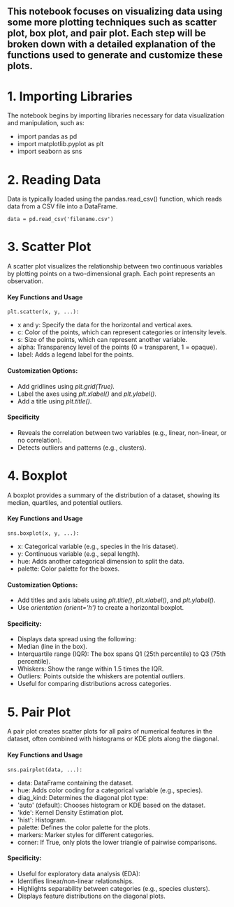 This notebook focuses on visualizing data using some more plotting techniques such as scatter plot, box plot, and pair plot. Each step will be broken down with a detailed explanation of the functions used to generate and customize these plots.
---
# 1. Importing Libraries
The notebook begins by importing libraries necessary for data visualization and manipulation, such as:

- import pandas as pd
- import matplotlib.pyplot as plt 
- import seaborn as sns

# 2. Reading Data
Data is typically loaded using the pandas.read_csv() function, which reads data from a CSV file into a DataFrame.
```
data = pd.read_csv('filename.csv')
```
# 3. Scatter Plot
A scatter plot visualizes the relationship between two continuous variables by plotting points on a two-dimensional graph. Each point represents an observation.

#### Key Functions and Usage
```
plt.scatter(x, y, ...):
```
- x and y: Specify the data for the horizontal and vertical axes.
- c: Color of the points, which can represent categories or intensity levels.
- s: Size of the points, which can represent another variable.
- alpha: Transparency level of the points (0 = transparent, 1 = opaque).
- label: Adds a legend label for the points.

#### Customization Options:

- Add gridlines using *plt.grid(True).*
- Label the axes using *plt.xlabel()* and *plt.ylabel()*.
- Add a title using *plt.title()*.

#### Specificity
- Reveals the correlation between two variables (e.g., linear, non-linear, or no correlation).
- Detects outliers and patterns (e.g., clusters).

# 4. Boxplot
A boxplot provides a summary of the distribution of a dataset, showing its median, quartiles, and potential outliers.

#### Key Functions and Usage
```
sns.boxplot(x, y, ...):
```
- x: Categorical variable (e.g., species in the Iris dataset).
- y: Continuous variable (e.g., sepal length).
- hue: Adds another categorical dimension to split the data.
- palette: Color palette for the boxes.

#### Customization Options:

- Add titles and axis labels using *plt.title()*, *plt.xlabel()*, and *plt.ylabel()*.
- Use *orientation (orient='h')* to create a horizontal boxplot.

#### Specificity:
- Displays data spread using the following:
- Median (line in the box).
- Interquartile range (IQR): The box spans Q1 (25th percentile) to Q3 (75th percentile).
- Whiskers: Show the range within 1.5 times the IQR.
- Outliers: Points outside the whiskers are potential outliers.
- Useful for comparing distributions across categories.

# 5. Pair Plot
A pair plot creates scatter plots for all pairs of numerical features in the dataset, often combined with histograms or KDE plots along the diagonal.

#### Key Functions and Usage
```
sns.pairplot(data, ...):
```
- data: DataFrame containing the dataset.
- hue: Adds color coding for a categorical variable (e.g., species).
- diag_kind: Determines the diagonal plot type:
- 'auto' (default): Chooses histogram or KDE based on the dataset.
- 'kde': Kernel Density Estimation plot.
- 'hist': Histogram.
- palette: Defines the color palette for the plots.
- markers: Marker styles for different categories.
- corner: If True, only plots the lower triangle of pairwise comparisons.

#### Specificity:
- Useful for exploratory data analysis (EDA):
- Identifies linear/non-linear relationships.
- Highlights separability between categories (e.g., species clusters).
- Displays feature distributions on the diagonal plots.
